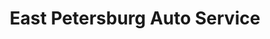 ---
title: "East Petersburg Auto Service"
url: /east-petersburg/east-petersburg-auto-service/
shop: car
---